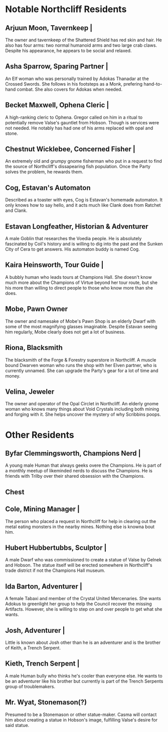 # Notable Northcliff Residents

## Arjuun Moon, Tavernkeep |

The owner and tavernkeep of the Shattered Shield has red skin and hair. He also has four arms: two normal humanoid arms and two large crab claws. Despite his appearance, he appears to be social and relaxed.

## Asha Sparrow, Sparing Partner |

An Elf woman who was personally trained by Adokas Thanadar at the Crossed Swords. She follows in his footsteps as a Monk, prefering hand-to-hand combat. She also covers for Adokas when needed. 

## Becket Maxwell, Ophena Cleric |

A high-ranking cleric to Ophena. Gregor called on him in a ritual to potentially remove Valse's gauntlet from Hobson. Though is services were not needed. He notably has had one of his arms replaced with opal and stone.

## Chestnut Wicklebee, Concerned Fisher |

An extremely old and grumpy gnome fisherman who put in a request to find the source of Northcliff's dissapearing fish population. Once the Party solves the problem, he rewards them.

## Cog, Estavan's Automaton

Described as a toaster with eyes, Cog is Estavan's homemade automaton. It only knows how to say hello, and it acts much like Clank does from Ratchet and Clank.

## Estavan Longfeather, Historian & Adventurer

A male Goblin that researches the Voedia people. He is absolutely fascinated by Coil's history and is willing to dig into the past and the Sunken City of Cera to get answers. His automaton buddy is named Cog.

## Kaira Heinsworth, Tour Guide |

A bubbly human who leads tours at Champions Hall. She doesn't know much more about the Champions of Virtue beyond her tour route, but she his more than willing to direct people to those who know more than she does.

## Mobe, Pawn Owner

The owner and namesake of Mobe's Pawn Shop is an elderly Dwarf with some of the most magnifying glasses imaginable. Despite Estavan seeing him regularly, Mobe clearly does not get a lot of business.

## Riona, Blacksmith

The blacksmith of the Forge & Forestry superstore in Northcliff. A muscle bound Dwarven woman who runs the shop with her Elven partner, who is currently unnamed. She can upgrade the Party's gear for a lot of time and money.

## Velina, Jeweler

The owner and operator of the Opal Circlet in Northcliff. An elderly gnome woman who knows many things about Void Crystals including both mining and forging with it. She helps uncover the mystery of why Scribbins poops.

# Other Residents

## Byfar Clemmingsworth, Champions Nerd |

A young male Human that always geeks overe the Champions. He is part of a monthly meetup of likeminded nerds to discuss the Champions. He is friends with Trilby over their shared obsession with the Champions.

## Chest

## Cole, Mining Manager |

The person who placed a request in Northcliff for help in clearing out the metal eating monsters in the nearby mines. Nothing else is knowna bout him.

## Hubert Hubbertubbs, Sculptor |

A male Dwarf who was commissioned to create a statue of Valse by Gelnek and Hobson. The statue itself will be erected somewhere in Northcliff's trade district if not the Champions Hall museum. 

## Ida Barton, Adventurer |

A female Tabaxi and member of the Crystal United Mercenaries. She wants Adokus to greenlight her group to help the Council recover the missing Artifacts. However, she is willing to step on and over people to get what she wants.

## Josh, Adventurer |

Little is known about Josh other than he is an adventurer and is the brother of Keith, a Trench Serpent.

## Kieth, Trench Serpent |

A male Human bully who thinks he's cooler than everyone else. He wants to be an adventurer like his brother but currently is part of the Trench Serpents group of troublemakers.

## Mr. Wyat, Stonemason(?)

Presumed to be a Stonemason or other statue-maker. Casma will contact him about creating a statue in Hobson's image, fulfilling Valse's desire for said statue. 